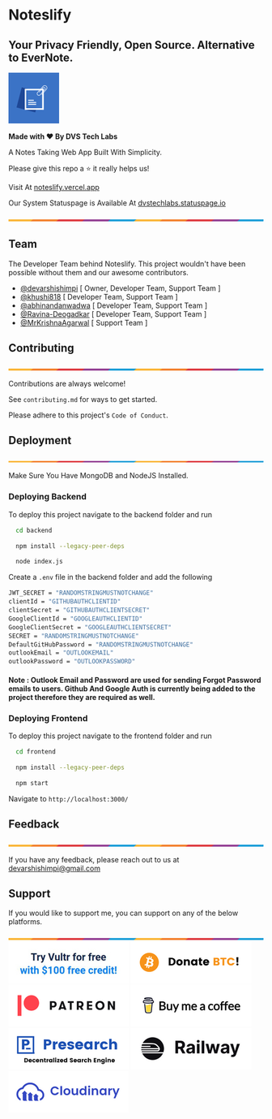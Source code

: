 # Noteslify

## Your Privacy Friendly, Open Source. Alternative to EverNote.

![Border](images/noteslifylogo.png)

**Made with ❤ By DVS Tech Labs**

A Notes Taking Web App Built With Simplicity.

Please give this repo a ⭐ it really helps us!

Visit At <a href="https://noteslify.vercel.app" target="_blank">noteslify.vercel.app</a>

Our System Statuspage is Available At <a href="https://dvstechlabs.statuspage.io" target="_blank">dvstechlabs.statuspage.io</a>

![Border](images/border.png)

## Team

The Developer Team behind Noteslify. This project wouldn't have been possible without them and our awesome contributors.

- [@devarshishimpi](https://www.github.com/devarshishimpi) [ Owner, Developer Team, Support Team ]
- [@khushi818](https://github.com/khushi818) [ Developer Team, Support Team ]
- [@abhinandanwadwa](https://github.com/abhinandanwadwa) [ Developer Team, Support Team ]
- [@Ravina-Deogadkar](https://github.com/Ravina-Deogadkar) [ Developer Team, Support Team ]
- [@MrKrishnaAgarwal](https://github.com/MrKrishnaAgarwal) [ Support Team ]

## Contributing

![Border](images/border.png)

Contributions are always welcome!

See `contributing.md` for ways to get started.

Please adhere to this project's `Code of Conduct`.

## Deployment

![Border](images/border.png)

Make Sure You Have MongoDB and NodeJS Installed.

### Deploying Backend

To deploy this project navigate to the backend folder and run

```bash
  cd backend
```

```bash
  npm install --legacy-peer-deps
```

```bash
  node index.js
```

Create a `.env` file in the backend folder and add the following

```bash
JWT_SECRET = "RANDOMSTRINGMUSTNOTCHANGE"
clientId = "GITHUBAUTHCLIENTID"
clientSecret = "GITHUBAUTHCLIENTSECRET"
GoogleClientId = "GOOGLEAUTHCLIENTID"
GoogleClientSecret = "GOOGLEAUTHCLIENTSECRET"
SECRET = "RANDOMSTRINGMUSTNOTCHANGE"
DefaultGitHubPassword = "RANDOMSTRINGMUSTNOTCHANGE"
outlookEmail = "OUTLOOKEMAIL"
outlookPassword = "OUTLOOKPASSWORD"
```

#### Note : Outlook Email and Password are used for sending Forgot Password emails to users. Github And Google Auth is currently being added to the project therefore they are required as well.

### Deploying Frontend

To deploy this project navigate to the frontend folder and run

```bash
  cd frontend
```

```bash
  npm install --legacy-peer-deps
```

```bash
  npm start
```

Navigate to `http://localhost:3000/`

## Feedback

![Border](images/border.png)

If you have any feedback, please reach out to us at devarshishimpi@gmail.com

## Support

If you would like to support me, you can support on any of the below platforms.

![Border](images/border.png)
<a href="https://www.vultr.com/?ref=9043736" target="_blank"><img src="images/vultr-try.png"/></a>
<a href="https://dvsdonatebtc.netlify.app/" target="_blank"><img src="images/btc-try.png"/></a>
<a href="https://www.patreon.com/dvstech" target="_blank"><img src="images/patreon-try.png"/></a>
<a href="https://www.buymeacoffee.com/dvstech" target="_blank"><img src="images/buymeacoffee-try.png"/></a>
<a href="https://presearch.com/signup?rid=4339531" target="_blank"><img src="images/presearch-try.png"/></a>
<a href="https://railway.app?referralCode=tXRquz" target="_blank"><img src="images/railway-try.png"/></a>
<a href="https://cloudinary.com/invites/lpov9zyyucivvxsnalc5/wlfqn2dwmbvrdld8z2gk?t=default" target="_blank"><img src="images/cloudinary-try.png"/></a>
